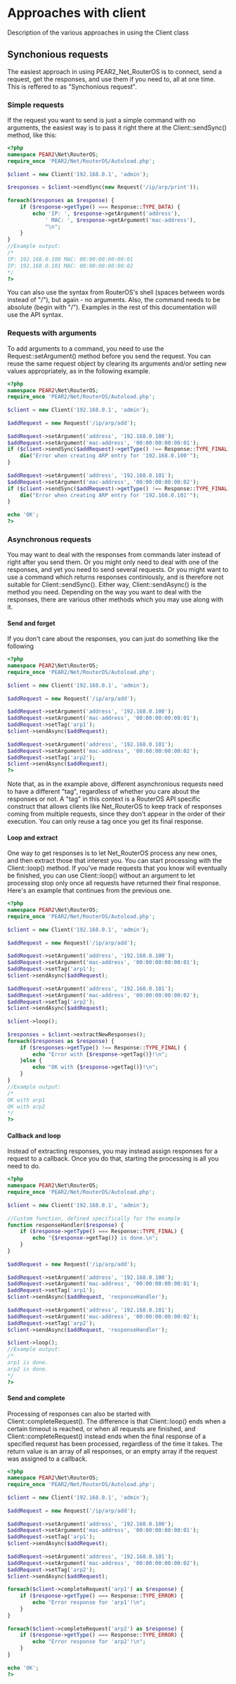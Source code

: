 # Approaches with client
Description of the various approaches in using the Client class

## Synchonious requests
The easiest approach in using PEAR2_Net_RouterOS is to connect, send a request, get the responses, and use them if you need to, all at one time. This is reffered to as "Synchonious request".

### Simple requests
If the request you want to send is just a simple command with no arguments, the easiest way is to pass it right there at the Client::sendSync() method, like this:
```php
<?php
namespace PEAR2\Net\RouterOS;
require_once 'PEAR2/Net/RouterOS/Autoload.php';
 
$client = new Client('192.168.0.1', 'admin');
 
$responses = $client->sendSync(new Request('/ip/arp/print'));
 
foreach($responses as $response) {
    if ($response->getType() === Response::TYPE_DATA) {
        echo 'IP: ', $response->getArgument('address'),
            ' MAC: ', $response->getArgument('mac-address'),
            "\n";
    }
}
//Example output:
/*
IP: 192.168.0.100 MAC: 00:00:00:00:00:01
IP: 192.168.0.101 MAC: 00:00:00:00:00:02
*/
?>
```

You can also use the syntax from RouterOS's shell (spaces between words instead of "/"), but again - no arguments. Also, the command needs to be absolute (begin with "/"). Examples in the rest of this documentation will use the API syntax.

### Requests with arguments
To add arguments to a command, you need to use the Request::setArgument() method before you send the request. You can reuse the same request object by clearing its arguments and/or setting new values appropriately, as in the following example.

```php
<?php
namespace PEAR2\Net\RouterOS;
require_once 'PEAR2/Net/RouterOS/Autoload.php';
 
$client = new Client('192.168.0.1', 'admin');
 
$addRequest = new Request('/ip/arp/add');
 
$addRequest->setArgument('address', '192.168.0.100');
$addRequest->setArgument('mac-address', '00:00:00:00:00:01');
if ($client->sendSync($addRequest)->getType() !== Response::TYPE_FINAL) {
    die("Error when creating ARP entry for '192.168.0.100'");
}
 
$addRequest->setArgument('address', '192.168.0.101');
$addRequest->setArgument('mac-address', '00:00:00:00:00:02');
if ($client->sendSync($addRequest)->getType() !== Response::TYPE_FINAL) {
    die("Error when creating ARP entry for '192.168.0.101'");
}
 
echo 'OK';
?>
```

### Asynchronous requests
You may want to deal with the responses from commands later instead of right after you send them. Or you might only need to deal with one of the responses, and yet you need to send several requests. Or you might want to use a command which returns responses continiously, and is therefore not suitable for Client::sendSync(). Either way, Client::sendAsync() is the method you need. Depending on the way you want to deal with the responses, there are various other methods which you may use along with it.

#### Send and forget
If you don't care about the responses, you can just do something like the following
```php
<?php
namespace PEAR2\Net\RouterOS;
require_once 'PEAR2/Net/RouterOS/Autoload.php';
 
$client = new Client('192.168.0.1', 'admin');
 
$addRequest = new Request('/ip/arp/add');
 
$addRequest->setArgument('address', '192.168.0.100');
$addRequest->setArgument('mac-address', '00:00:00:00:00:01');
$addRequest->setTag('arp1');
$client->sendAsync($addRequest);
 
$addRequest->setArgument('address', '192.168.0.101');
$addRequest->setArgument('mac-address', '00:00:00:00:00:02');
$addRequest->setTag('arp2');
$client->sendAsync($addRequest);
?>
```

Note that, as in the example above, different asynchronious requests need to have a different "tag", regardless of whether you care about the responses or not. A "tag" in this context is a RouterOS API specific construct that allows clients like Net_RouterOS to keep track of responses coming from multiple requests, since they don't appear in the order of their execution. You can only reuse a tag once you get its final response.

#### Loop and extract
One way to get responses is to let Net_RouterOS process any new ones, and then extract those that interest you. You can start processing with the Client::loop() method. If you've made requests that you know will eventually be finished, you can use Client::loop() without an argument to let processing stop only once all requests have returned their final response. Here's an example that continues from the previous one.

```php
<?php
namespace PEAR2\Net\RouterOS;
require_once 'PEAR2/Net/RouterOS/Autoload.php';
 
$client = new Client('192.168.0.1', 'admin');
 
$addRequest = new Request('/ip/arp/add');
 
$addRequest->setArgument('address', '192.168.0.100');
$addRequest->setArgument('mac-address', '00:00:00:00:00:01');
$addRequest->setTag('arp1');
$client->sendAsync($addRequest);
 
$addRequest->setArgument('address', '192.168.0.101');
$addRequest->setArgument('mac-address', '00:00:00:00:00:02');
$addRequest->setTag('arp2');
$client->sendAsync($addRequest);
 
$client->loop();
 
$responses = $client->extractNewResponses();
foreach($responses as $response) {
    if ($responses->getType() !== Response::TYPE_FINAL) {
        echo "Error with {$response->getTag()}!\n";
    }else {
        echo "OK with {$response->getTag()}!\n";
    }
}
//Example output:
/*
OK with arp1
OK with arp2
*/
?>
```

#### Callback and loop
Instead of extracting responses, you may instead assign responses for a request to a callback. Once you do that, starting the processing is all you need to do.

```php
<?php
namespace PEAR2\Net\RouterOS;
require_once 'PEAR2/Net/RouterOS/Autoload.php';
 
$client = new Client('192.168.0.1', 'admin');
 
//Custom function, defined specifically for the example
function responseHandler($response) {
    if ($response->getType() === Response::TYPE_FINAL) {
        echo "{$response->getTag()} is done.\n";
    }
}
 
$addRequest = new Request('/ip/arp/add');
 
$addRequest->setArgument('address', '192.168.0.100');
$addRequest->setArgument('mac-address', '00:00:00:00:00:01');
$addRequest->setTag('arp1');
$client->sendAsync($addRequest, 'responseHandler');
 
$addRequest->setArgument('address', '192.168.0.101');
$addRequest->setArgument('mac-address', '00:00:00:00:00:02');
$addRequest->setTag('arp2');
$client->sendAsync($addRequest, 'responseHandler');
 
$client->loop();
//Example output:
/*
arp1 is done.
arp2 is done.
*/
?>
```

#### Send and complete
Processing of responses can also be started with Client::completeRequest(). The difference is that Client::loop() ends when a certain timeout is reached, or when all requests are finished, and Client::completeRequest() instead ends when the final response of a specified request has been processed, regardless of the time it takes. The return value is an array of all responses, or an empty array if the request was assigned to a callback.

```php
<?php
namespace PEAR2\Net\RouterOS;
require_once 'PEAR2/Net/RouterOS/Autoload.php';
 
$client = new Client('192.168.0.1', 'admin');
 
$addRequest = new Request('/ip/arp/add');
 
$addRequest->setArgument('address', '192.168.0.100');
$addRequest->setArgument('mac-address', '00:00:00:00:00:01');
$addRequest->setTag('arp1');
$client->sendAsync($addRequest);
 
$addRequest->setArgument('address', '192.168.0.101');
$addRequest->setArgument('mac-address', '00:00:00:00:00:02');
$addRequest->setTag('arp2');
$client->sendAsync($addRequest);
 
foreach($client->completeRequest('arp1') as $response) {
    if ($response->getType() === Response::TYPE_ERROR) {
        echo "Error response for 'arp1'!\n";
    }
}
 
foreach($client->completeRequest('arp2') as $response) {
    if ($response->getType() === Response::TYPE_ERROR) {
        echo "Error response for 'arp2'!\n";
    }
}
 
echo 'OK';
?>
```